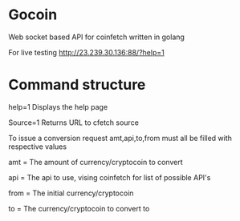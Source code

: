 # Gocoin
Web socket based API for coinfetch written in golang

For live testing http://23.239.30.136:88/?help=1

# Command structure
help=1 Displays the help page

Source=1 Returns URL to cfetch source

To issue a conversion request amt,api,to,from must all be filled with respective values

amt = The amount of currency/cryptocoin to convert

api = The api to use, vising coinfetch for list of possible API's

from = The initial currency/cryptocoin

to = The currency/cryptocoin to convert to

